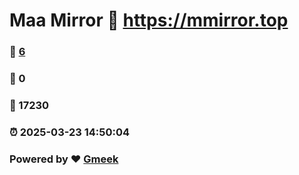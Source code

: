 # Maa Mirror :link: https://mmirror.top 
### :page_facing_up: [6](https://mmirror.top/tag.html) 
### :speech_balloon: 0 
### :hibiscus: 17230 
### :alarm_clock: 2025-03-23 14:50:04 
### Powered by :heart: [Gmeek](https://github.com/Meekdai/Gmeek)
